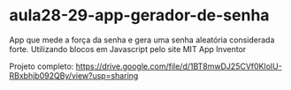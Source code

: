# aula28-29-app-gerador-de-senha
App que mede a força da senha e gera uma senha aleatória considerada forte. Utilizando blocos em Javascript pelo site MIT App Inventor

Projeto completo: https://drive.google.com/file/d/1BT8mwDJ25CVf0KloIU-RBxbhjb092QBy/view?usp=sharing
